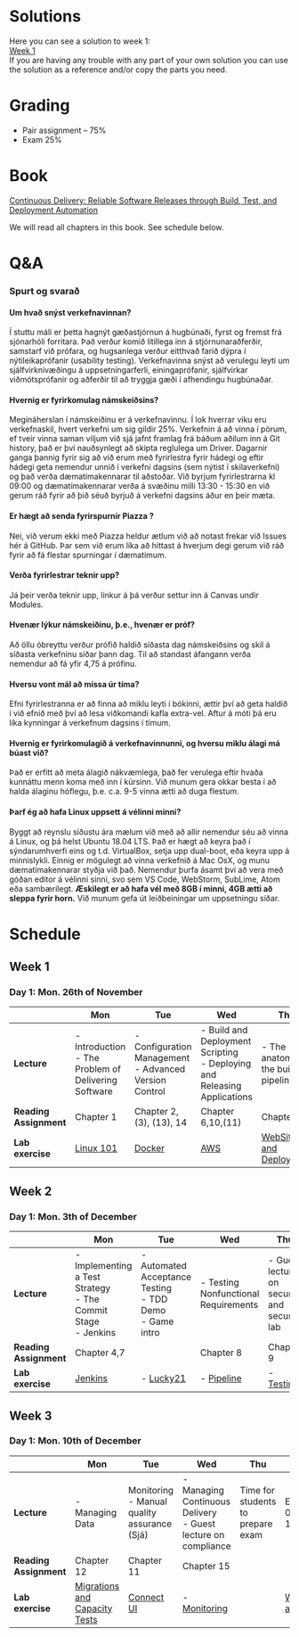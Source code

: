 # Solutions
Here you can see a solution to week 1:\
[Week 1](https://github.com/hgop/2018-solution)\
If you are having any trouble with any part of your own solution you can 
use the solution as a reference and/or copy the parts you need.

# Grading

- Pair assignment – 75%
- Exam 25%

# Book

[Continuous Delivery: Reliable Software Releases through Build, Test, and Deployment Automation](https://www.amazon.com/Continuous-Delivery-Deployment-Automation-Addison-Wesley/dp/0321601912)

We will read all chapters in this book. See schedule below.

# Q&A

### Spurt og svarað

#### Um hvað snýst verkefnavinnan?

Í stuttu máli er þetta hagnýt gæðastjórnun á hugbúnaði, fyrst og fremst frá
sjónarhóli forritara. Það verður komið lítillega inn á stjórnunaraðferðir,
samstarf við prófara, og hugsanlega verður eitthvað farið dýpra í
nýtileikaprófanir (usability testing). Verkefnavinna snýst að verulegu leyti um
sjálfvirknivæðingu á uppsetningarferli, einingaprófanir, sjálfvirkar
viðmótsprófanir og aðferðir til að tryggja gæði í afhendingu hugbúnaðar.

#### Hvernig er fyrirkomulag námskeiðsins?

Megináherslan í námskeiðinu er á verkefnavinnu. Í lok hverrar viku eru
verkefnaskil, hvert verkefni um sig gildir 25%. Verkefnin á að vinna í pörum, ef
tveir vinna saman viljum við sjá jafnt framlag frá báðum aðilum inn á Git
history, það er því nauðsynlegt að skipta reglulega um Driver. Dagarnir ganga
þannig fyrir sig að við erum með fyrirlestra fyrir hádegi og eftir hádegi geta
nemendur unnið í verkefni dagsins (sem nýtist í skilaverkefni) og það verða
dæmatímakennarar til aðstoðar. Við byrjum fyrirlestrarna kl 09:00 og
dæmatímakennarar verða á svæðinu milli 13:30 - 15:30 en við gerum ráð fyrir að
þið séuð byrjuð á verkefni dagsins áður en þeir mæta.

#### Er hægt að senda fyrirspurnir Piazza ?

Nei, við verum ekki með Piazza heldur ætlum við að notast frekar við Issues hér
á GitHub. Þar sem við erum líka að hittast á hverjum degi gerum við ráð fyrir að
fá flestar spurningar í dæmatímum.

#### Verða fyrirlestrar teknir upp?

Já þeir verða teknir upp, linkur á þá verður settur inn á Canvas undir Modules.

#### Hvenær lýkur námskeiðinu, þ.e., hvenær er próf?

Að öllu óbreyttu verður prófið haldið síðasta dag námskeiðsins og skil á síðasta
verkefninu síðar þann dag. Til að standast áfangann verða nemendur að fá yfir
4,75 á prófinu.

#### Hversu vont mál að missa úr tíma?

Efni fyrirlestranna er að finna að miklu leyti í bókinni, ættir því að geta
haldið í við efnið með því að lesa viðkomandi kafla extra-vel. Aftur á móti þá
eru líka kynningar á verkefnum dagsins í tímum.

#### Hvernig er fyrirkomulagið á verkefnavinnunni, og hversu miklu álagi má búast við?

Það er erfitt að meta álagið nákvæmlega, það fer verulega eftir hvaða kunnáttu
menn koma með inn í kúrsinn. Við munum gera okkar besta í að halda álaginu
hóflegu, þ.e. c.a. 9-5 vinna ætti að duga flestum.

#### Þarf ég að hafa Linux uppsett á vélinni minni?

Byggt að reynslu síðustu ára mælum við með að allir nemendur séu að vinna á
Linux, og þá helst Ubuntu 18.04 LTS. Það er hægt að keyra það í sýndarumhverfi
eins og t.d. VirtualBox, setja upp dual-boot, eða keyra upp á minnislykli.
Einnig er mögulegt að vinna verkefnið á Mac OsX, og munu dæmatímakennarar styðja
við það. Nemendur þurfa ásamt því að vera með góðan editor á vélinni sinni, svo
sem VS Code, WebStorm, SubLime, Atom eða sambærilegt. **Æskilegt er að hafa vél
með 8GB í minni, 4GB ætti að sleppa fyrir horn.** Við munum gefa út
leiðbeiningar um uppsetningu síðar.

# Schedule

## Week 1

### Day 1: Mon. 26th of November

|                        | Mon                                                      | Tue                                                       | Wed                                                                           | Thu                                                   | Fri                                              |
| ---------------------- | -------------------------------------------------------- | --------------------------------------------------------- | ----------------------------------------------------------------------------- | ----------------------------------------------------- | ------------------------------------------------ |
| **Lecture**            | - Introduction <br> - The Problem of Delivering Software | - Configuration Management<br> - Advanced Version Control | - Build and Deployment Scripting<br> - Deploying and Releasing Applications| - The anatomy of the build pipeline                   | No lecture, Lab day                              |
| **Reading Assignment** | Chapter 1                                                | Chapter 2, (3), (13), 14                                  | Chapter 6,10,(11)                                                                  | Chapter 5                                      |                                                  |
| **Lab exercise**       | [Linux 101](/assignments/day01/README.md)                 | [Docker](/assignments/day02/README.md)                     | [AWS](/assignments/day03/README.md)                                            | [WebSite and Deployment](/assignments/day04/README.md) | [Week 1 assignment](/assignments/day05/README.md) |

## Week 2

### Day 1: Mon. 3th of December

|                        | Mon                                                                   | Tue                                                                                              | Wed                                                                  | Thu                                                                          | Fri                                               |
| ---------------------- | --------------------------------------------------------------------- | ------------------------------------------------------------------------------------------------ | -------------------------------------------------------------------- | ---------------------------------------------------------------------------- | ------------------------------------------------- |
| **Lecture**            | - Implementing a Test Strategy <br> - The Commit Stage <br> - Jenkins | - Automated Acceptance Testing<br>- TDD Demo <br> - Game intro <br>| - Testing Nonfunctional Requirements <br>                                    | - Guest lecture on security and security lab <br> | No lecture, Lab day                               |
| **Reading Assignment** | Chapter 4,7                                                           |                                                                                                  | Chapter 8                                                            | Chapter 9                                                                    |                                                   |
| **Lab exercise**       | [Jenkins](/assignments/day06/README.md)                                | - [Lucky21](/assignments/day07/README.md)                                                    | - [Pipeline](/assignments/day08/README.md) | - [Testing](/assignments/day09/README.md)   | [Week 2 assignment](/assignments/day10/README.md) |

## Week 3

### Day 1: Mon. 10th of December

|                        | Mon                                                            | Tue                                                                  | Wed                                               | Thu                               | Fri                                                |
| ---------------------- | -------------------------------------------------------------- | -------------------------------------------------------------------- | ------------------------------------------------- | --------------------------------- | -------------------------------------------------- |
| **Lecture**            | - Managing Data | Monitoring <br> - Manual quality assurance (Sjá) | - Managing Continuous Delivery<br> - Guest lecture on compliance     | Time for students to prepare exam | Exam, 09:00 - 10:30                                |
| **Reading Assignment** | Chapter 12                                                     | Chapter 11                                                           |Chapter 15                                             |                                   |                                                    |
| **Lab exercise**       | [ Migrations and Capacity Tests](/assignments/day11/README.md) | [Connect UI](/assignments/day12/README.md)                           | - [Monitoring](/assignments/day13/README.md) <br> |                                   | [Week 3 assignment](A/assignments/day14/README.md) |

